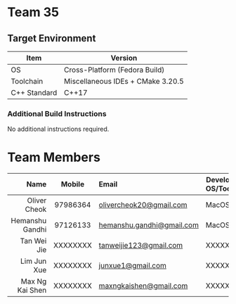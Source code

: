 # Team 35

## Target Environment

Item | Version
-|-
OS | Cross-Platform (Fedora Build)
Toolchain | Miscellaneous IDEs + CMake 3.20.5
C++ Standard | C++17

### Additional Build Instructions

No additional instructions required.

# Team Members

Name | Mobile | Email | Development OS/Toolchain
-:|:-:|:-|-|
Oliver Cheok | 97986364 | olivercheok20@gmail.com | MacOS/CLion
Hemanshu Gandhi | 97126133 | hemanshu.gandhi@gmail.com | MacOS/CLion
Tan Wei Jie | XXXXXXXX | tanweijie123@gmail.com | XXXXXXXX
Lim Jun Xue | XXXXXXXX | junxue1@gmail.com | XXXXXXXX
Max Ng Kai Shen | XXXXXXXX | maxngkaishen@gmail.com | XXXXXXXX
